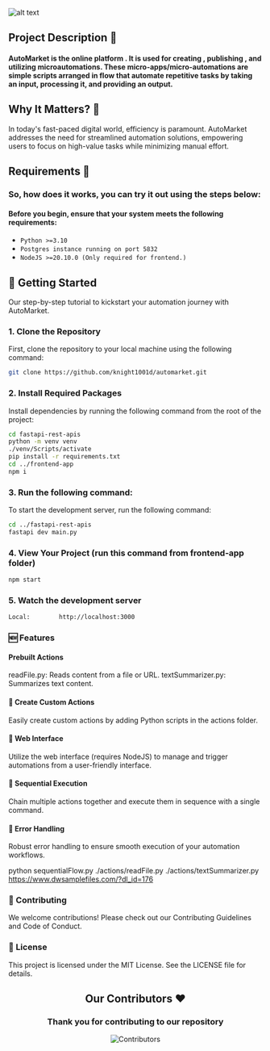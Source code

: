 ![alt text](image.png)

## Project Description 📄
#### AutoMarket is the online platform . It is used for creating , publishing , and utilizing microautomations. These micro-apps/micro-automations are simple scripts arranged in flow that automate repetitive tasks by taking an input, processing it, and providing an output.

## Why It Matters? 🤔
In today's fast-paced digital world, efficiency is paramount. AutoMarket addresses the need for streamlined automation solutions, empowering users to focus on high-value tasks while minimizing manual effort.


## Requirements 🔑
### So, how does it works, you can try it out using the steps below:
#### Before you begin, ensure that your system meets the following requirements:
- `Python >=3.10`
- `Postgres instance running on port 5832`
- `NodeJS >=20.10.0 (Only required for frontend.)` 

## 🚀 Getting Started

Our step-by-step tutorial to kickstart your automation journey with AutoMarket.

### 1. Clone the Repository

First, clone the repository to your local machine using the following command:

```bash
git clone https://github.com/knight1001d/automarket.git
```

### 2. Install Required Packages
Install dependencies by running the following command from the root of the project:

```bash
cd fastapi-rest-apis
python -m venv venv
./venv/Scripts/activate
pip install -r requirements.txt
cd ../frontend-app
npm i
```

### 3. Run the following command:
To start the development server, run the following command:
```bash
cd ../fastapi-rest-apis
fastapi dev main.py
```

### 4. View Your Project (run this command from frontend-app folder)
```bash
npm start
```

### 5. Watch the development server
```bash
Local:        http://localhost:3000
```

### 🆕 Features

#### Prebuilt Actions
readFile.py: Reads content from a file or URL.
textSummarizer.py: Summarizes text content.

#### 🌟 Create Custom Actions
Easily create custom actions by adding Python scripts in the actions folder.

#### 🌟 Web Interface
Utilize the web interface (requires NodeJS) to manage and trigger automations from a user-friendly interface.

#### 🌟 Sequential Execution
Chain multiple actions together and execute them in sequence with a single command.

#### 🌟 Error Handling
Robust error handling to ensure smooth execution of your automation workflows.

python sequentialFlow.py ./actions/readFile.py ./actions/textSummarizer.py https://www.dwsamplefiles.com/?dl_id=176

### 🤝 Contributing
We welcome contributions! Please check out our Contributing Guidelines and Code of Conduct.

### 📝 License
This project is licensed under the MIT License. See the LICENSE file for details.
 
<h2 align = "center">Our Contributors ❤️</h2>
<div align = "center">
 <h3>Thank you for contributing to our repository</h3>

![Contributors](https://contrib.rocks/image?repo=knight1001d/automarket)

</div>




